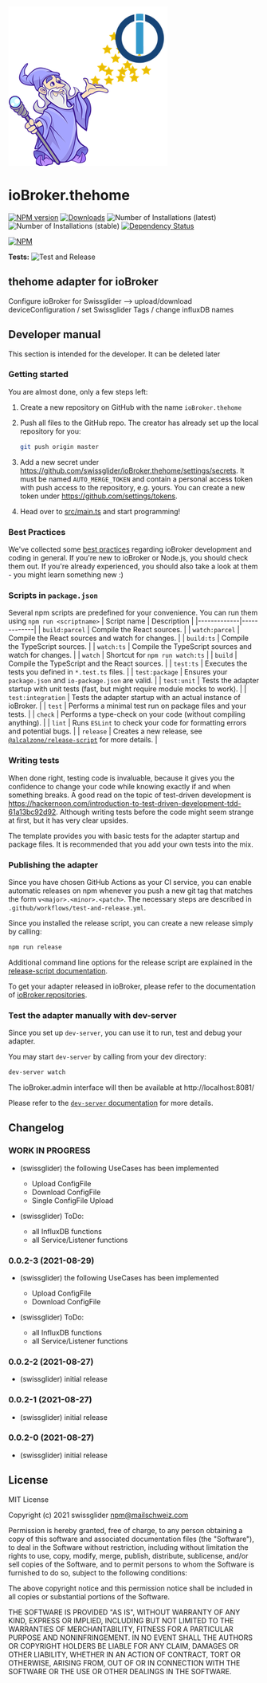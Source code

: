![Logo](admin/thehome.png)

# ioBroker.thehome

[![NPM version](https://img.shields.io/npm/v/iobroker.thehome.svg)](https://www.npmjs.com/package/iobroker.thehome)
[![Downloads](https://img.shields.io/npm/dm/iobroker.thehome.svg)](https://www.npmjs.com/package/iobroker.thehome)
![Number of Installations (latest)](https://iobroker.live/badges/thehome-installed.svg)
![Number of Installations (stable)](https://iobroker.live/badges/thehome-stable.svg)
[![Dependency Status](https://img.shields.io/david/swissglider/iobroker.thehome.svg)](https://david-dm.org/swissglider/iobroker.thehome)

[![NPM](https://nodei.co/npm/iobroker.thehome.png?downloads=true)](https://nodei.co/npm/iobroker.thehome/)

**Tests:** ![Test and Release](https://github.com/swissglider/ioBroker.thehome/workflows/Test%20and%20Release/badge.svg)

## thehome adapter for ioBroker

Configure ioBroker for Swissglider --> upload/download deviceConfiguration / set Swissglider Tags / change influxDB names

## Developer manual

This section is intended for the developer. It can be deleted later

### Getting started

You are almost done, only a few steps left:

1. Create a new repository on GitHub with the name `ioBroker.thehome`

1. Push all files to the GitHub repo. The creator has already set up the local repository for you:
    ```bash
    git push origin master
    ```
1. Add a new secret under https://github.com/swissglider/ioBroker.thehome/settings/secrets. It must be named `AUTO_MERGE_TOKEN` and contain a personal access token with push access to the repository, e.g. yours. You can create a new token under https://github.com/settings/tokens.

1. Head over to [src/main.ts](src/main.ts) and start programming!

### Best Practices

We've collected some [best practices](https://github.com/ioBroker/ioBroker.repositories#development-and-coding-best-practices) regarding ioBroker development and coding in general. If you're new to ioBroker or Node.js, you should
check them out. If you're already experienced, you should also take a look at them - you might learn something new :)

### Scripts in `package.json`

Several npm scripts are predefined for your convenience. You can run them using `npm run <scriptname>`
| Script name | Description |
|-------------|-------------|
| `build:parcel` | Compile the React sources. |
| `watch:parcel` | Compile the React sources and watch for changes. |
| `build:ts` | Compile the TypeScript sources. |
| `watch:ts` | Compile the TypeScript sources and watch for changes. |
| `watch` | Shortcut for `npm run watch:ts` |
| `build` | Compile the TypeScript and the React sources. |
| `test:ts` | Executes the tests you defined in `*.test.ts` files. |
| `test:package` | Ensures your `package.json` and `io-package.json` are valid. |
| `test:unit` | Tests the adapter startup with unit tests (fast, but might require module mocks to work). |
| `test:integration` | Tests the adapter startup with an actual instance of ioBroker. |
| `test` | Performs a minimal test run on package files and your tests. |
| `check` | Performs a type-check on your code (without compiling anything). |
| `lint` | Runs `ESLint` to check your code for formatting errors and potential bugs. |
| `release` | Creates a new release, see [`@alcalzone/release-script`](https://github.com/AlCalzone/release-script#usage) for more details. |

### Writing tests

When done right, testing code is invaluable, because it gives you the
confidence to change your code while knowing exactly if and when
something breaks. A good read on the topic of test-driven development
is https://hackernoon.com/introduction-to-test-driven-development-tdd-61a13bc92d92.
Although writing tests before the code might seem strange at first, but it has very
clear upsides.

The template provides you with basic tests for the adapter startup and package files.
It is recommended that you add your own tests into the mix.

### Publishing the adapter

Since you have chosen GitHub Actions as your CI service, you can
enable automatic releases on npm whenever you push a new git tag that matches the form
`v<major>.<minor>.<patch>`. The necessary steps are described in `.github/workflows/test-and-release.yml`.

Since you installed the release script, you can create a new
release simply by calling:

```bash
npm run release
```

Additional command line options for the release script are explained in the
[release-script documentation](https://github.com/AlCalzone/release-script#command-line).

To get your adapter released in ioBroker, please refer to the documentation
of [ioBroker.repositories](https://github.com/ioBroker/ioBroker.repositories#requirements-for-adapter-to-get-added-to-the-latest-repository).

### Test the adapter manually with dev-server

Since you set up `dev-server`, you can use it to run, test and debug your adapter.

You may start `dev-server` by calling from your dev directory:

```bash
dev-server watch
```

The ioBroker.admin interface will then be available at http://localhost:8081/

Please refer to the [`dev-server` documentation](https://github.com/ioBroker/dev-server#command-line) for more details.

## Changelog

### **WORK IN PROGRESS**

-   (swissglider) the following UseCases has been implemented

    -   Upload ConfigFile
    -   Download ConfigFile
    -   Single ConfigFile Upload

-   (swissglider) ToDo:
    -   all InfluxDB functions
    -   all Service/Listener functions

### 0.0.2-3 (2021-08-29)

-   (swissglider) the following UseCases has been implemented

    -   Upload ConfigFile
    -   Download ConfigFile

-   (swissglider) ToDo:
    -   all InfluxDB functions
    -   all Service/Listener functions

### 0.0.2-2 (2021-08-27)

-   (swissglider) initial release

### 0.0.2-1 (2021-08-27)

-   (swissglider) initial release

### 0.0.2-0 (2021-08-27)

-   (swissglider) initial release

## License

MIT License

Copyright (c) 2021 swissglider <npm@mailschweiz.com>

Permission is hereby granted, free of charge, to any person obtaining a copy
of this software and associated documentation files (the "Software"), to deal
in the Software without restriction, including without limitation the rights
to use, copy, modify, merge, publish, distribute, sublicense, and/or sell
copies of the Software, and to permit persons to whom the Software is
furnished to do so, subject to the following conditions:

The above copyright notice and this permission notice shall be included in all
copies or substantial portions of the Software.

THE SOFTWARE IS PROVIDED "AS IS", WITHOUT WARRANTY OF ANY KIND, EXPRESS OR
IMPLIED, INCLUDING BUT NOT LIMITED TO THE WARRANTIES OF MERCHANTABILITY,
FITNESS FOR A PARTICULAR PURPOSE AND NONINFRINGEMENT. IN NO EVENT SHALL THE
AUTHORS OR COPYRIGHT HOLDERS BE LIABLE FOR ANY CLAIM, DAMAGES OR OTHER
LIABILITY, WHETHER IN AN ACTION OF CONTRACT, TORT OR OTHERWISE, ARISING FROM,
OUT OF OR IN CONNECTION WITH THE SOFTWARE OR THE USE OR OTHER DEALINGS IN THE
SOFTWARE.
